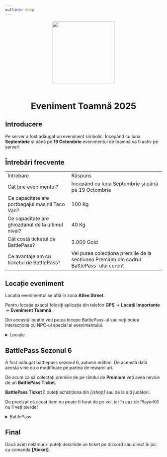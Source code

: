 ```yaml
---
outline: deep
---
```


<center>
<img src="https://i.imgur.com/3RnVHjZ.png" style="width:200px; height:200px;" />
</center>
<br />

# <p align="center"> Eveniment Toamnă 2025 </p>

## Introducere

Pe server a fost adăugat un eveniment simbolic. Începând cu luna **Septembrie** și până pe **19 Octombrie** evenimentul de toamnă va fi activ pe server!

## Întrebări frecvente

<table>
    <tr>
        <td>Întrebare</td>
        <td>Răspuns</td>
    </tr>
    <tr>
        <td>Cât ține evenimentul?</td>
        <td>Începând cu luna Septembrie și până pe 19 Octombrie</td>
    </tr>
    <tr>
        <td>Ce capacitate are portbagajul mașinii Taco Van?</td>
        <td>100 Kg</td>
    </tr>
      <tr>
        <td>Ce capacitate are ghiozdanul de la ultimul nivel?</td>
        <td>40 Kg</td>
    </tr>
    <tr>
        <td>Cât costă ticketul de BattlePass?</td>
        <td>3.000 Gold</td>
    </tr>
      <tr>
        <td>Ce avantaje am cu ticketul de BattlePass?</td>
        <td>Vei putea colecționa premiile de la secțiunea Premium din cadrul BattlePass-ului curent</td>
    </tr>
</table>

## Locație eveniment

Locația evenimentul se află în zona **Atlee Street**.

Pentru locația exactă folosiți aplicația din telefon **GPS** -> **Locații Importante** -> **Eveniment Toamnă**.

Din această locație veți putea începe BattlePass-ul sau veți putea interacționa cu NPC-ul special al evenimentului.

<details>
  <summary>Locație</summary>
  <img src="https://v.b-zone.ro/images/wiki/autumn-location.jpeg" alt="BP">
</details>

## BattlePass Sezonul 6

A fost adăugat battlepass sezonul 6, autumn edition. De această dată acesta vine cu o modificare pe partea de reward-uri.

De acum ca să colectați premiile de pe rândul de **Premium** veți avea nevoie de un **BattlePass Ticket**.

**BattlePass Ticket** îl puteți achiziționa din *[/shop]* sau de la alți jucători.

De precizat că acest Item nu poate fi furat de pe voi, iar în caz de PlayerKill nu îl veți pierde!

<details>
  <summary>BattlePass</summary>
  <img src="https://v.b-zone.ro/images/wiki/bp.png" alt="BP">
</details>

## Final

Dacă aveți nelămuriri puteți deschide un ticket pe discord sau direct în joc cu comanda **[/ticket]**.